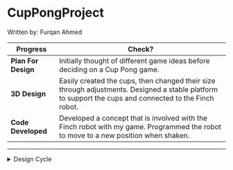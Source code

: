 # CupPongProject

Written by: Furqan Ahmed

| **Progress**       | **Check?**                                  |
|--------------------|--------------------------------------------|
| **Plan For Design**   | Initially thought of different game ideas before deciding on a Cup Pong game. |
| **3D Design**         | Easily created the cups, then changed their size through adjustments. Designed a stable platform to support the cups and connected to the Finch robot. |
| **Code Developed**    | Developed a concept that is involved with the Finch robot with my game. Programmed the robot to move to a new position when shaken. |

---

<details>
  <summary>Design Cycle</summary>
<img src="https://github.com/user-attachments/assets/becacb96-0469-43a6-99e0-187b04a8f6db" alt="Design Cycle" width="200">

  The **Design Cycle** had several key stages that was involved in my project:  
  - **Imagine/Plan:** Brainstorming various game concepts to explore different possibilities for the project.
  - **Create/Improve:** Developing an initial model, identifying its flaws, and refining it for a better version. 
  - **Test:** Writing and testing code to ensure the success of the game with the robot, repeatedly debugging and optimizing for smooth functionality.
